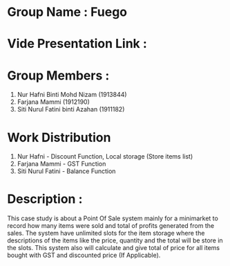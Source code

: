 # Group Name : Fuego
# Vide Presentation Link :
# Group Members :
1. Nur Hafni Binti Mohd Nizam (1913844)
2. Farjana Mammi (1912190)
3. Siti Nurul Fatini binti Azahan (1911182)


# Work Distribution
1. Nur Hafni - Discount Function, Local storage (Store items list)
2. Farjana Mammi - GST Function
3. Siti Nurul Fatini - Balance Function

# Description :
This case study is about a Point Of Sale system mainly for a minimarket to record how many items were sold and total of profits generated from the sales. The system have unlimited slots for the item storage where the descriptions of the items like the price, quantity and the total will be store in the slots. This system also will calculate and give total of price for all items bought with GST and discounted price (If Applicable).

